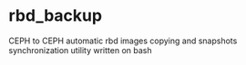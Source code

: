 # rbd_backup
CEPH to CEPH automatic rbd images copying and snapshots synchronization utility written on bash
